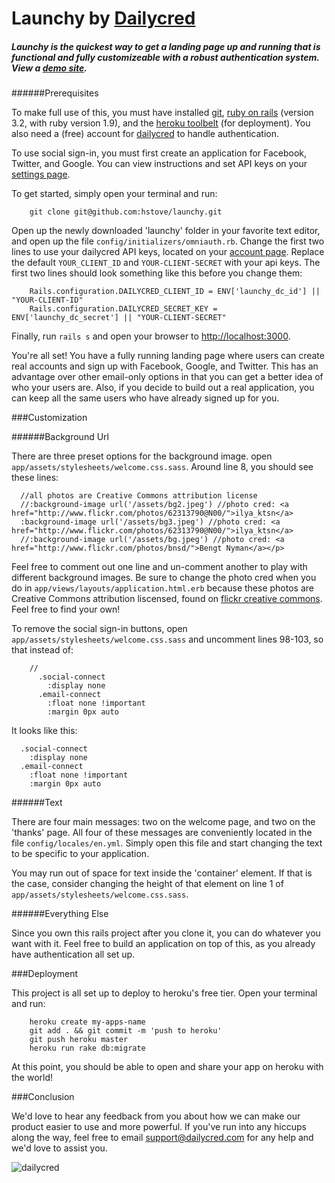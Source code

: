 # Launchy by [Dailycred](https://www.dailycred.com)

##### Launchy is the quickest way to get a landing page up and running that is functional and fully customizeable with a robust authentication system. View a [demo site](http://launchy.herokuapp.com/).

######Prerequisites

To make full use of this, you must have installed [git](http://git-scm.com/downloads), [ruby on rails](http://rubyonrails.org/download) (version 3.2, with ruby version 1.9), and the [heroku toolbelt](https://toolbelt.herokuapp.com/) (for deployment). You also need a (free) account for [dailycred](https://www.dailycred.com) to handle authentication.

To use social sign-in, you must first create an application for Facebook, Twitter, and Google. You can view instructions and set API keys on your [settings page](https://www.dailycred.com/admin/settings/identity-providers).
<!--To get started, first [sign up for dailycred](https://www.dailycred.com). Make sure you've also created a [facebook application](https://developers.facebook.com/apps) and a (twitter application)[https://dev.twitter.com/apps] so that you can integrate twitter and facebook connect into your application. Once you have your API keys ready, head over to your [settings page](https://www.dailycred.com/admin/setup) and add them to your account. Once that's all set up, open your terminal and run:-->
To get started, simply open your terminal and run:

		git clone git@github.com:hstove/launchy.git


Open up the newly downloaded 'launchy' folder in your favorite text editor, and open up the file `config/initializers/omniauth.rb`. Change the first two lines to use your dailycred API keys, located on your [account page](https://www.dailycred.com/admin/settings). Replace the default `YOUR_CLIENT_ID` and `YOUR-CLIENT-SECRET` with your api keys. The first two lines should look something like this before you change them:

		Rails.configuration.DAILYCRED_CLIENT_ID = ENV['launchy_dc_id'] || "YOUR-CLIENT-ID"
		Rails.configuration.DAILYCRED_SECRET_KEY = ENV['launchy_dc_secret'] || "YOUR-CLIENT-SECRET"

Finally, run `rails s` and open your browser to <http://localhost:3000>.

You're all set! You have a fully running landing page where users can create real accounts and sign up with Facebook, Google, and Twitter. This has an advantage over other email-only options in that you can get a better idea of who your users are. Also, if you decide to build out a real application, you can keep all the same users who have already signed up for you.

###Customization

######Background Url

There are three preset options for the background image. open `app/assets/stylesheets/welcome.css.sass`. Around line 8, you should see these lines:

	  //all photos are Creative Commons attribution license
	  //:background-image url('/assets/bg2.jpeg') //photo cred: <a href="http://www.flickr.com/photos/62313790@N00/">ilya_ktsn</a>
	  :background-image url('/assets/bg3.jpeg') //photo cred: <a href="http://www.flickr.com/photos/62313790@N00/">ilya_ktsn</a>
	  //:background-image url('/assets/bg.jpeg') //photo cred: <a href="http://www.flickr.com/photos/bnsd/">Bengt Nyman</a></p>

Feel free to comment out one line and un-comment another to play with different background images. Be sure to change the photo cred when you do in `app/views/layouts/application.html.erb` because these photos are Creative Commons attribution liscensed, found on [flickr creative commons](http://www.flickr.com/creativecommons/). Feel free to find your own!

To remove the social sign-in buttons, open `app/assets/stylesheets/welcome.css.sass` and uncomment lines 98-103, so that instead of:

		//
		  .social-connect
		    :display none
		  .email-connect
		    :float none !important
		    :margin 0px auto

It looks like this:

	  .social-connect
	    :display none
	  .email-connect
	    :float none !important
	    :margin 0px auto

######Text

There are four main messages: two on the welcome page, and two on the 'thanks' page. All four of these messages are conveniently located in the file `config/locales/en.yml`. Simply open this file and start changing the text to be specific to your application.

You may run out of space for text inside the 'container' element. If that is the case, consider changing the height of that element on line 1 of `app/assets/stylesheets/welcome.css.sass`.

######Everything Else

Since you own this rails project after you clone it, you can do whatever you want with it. Feel free to build an application on top of this, as you already have authentication all set up.

###Deployment

This project is all set up to deploy to heroku's free tier. Open your terminal and run:

		heroku create my-apps-name
		git add . && git commit -m 'push to heroku'
		git push heroku master
		heroku run rake db:migrate

At this point, you should be able to open and share your app on heroku with the world!

###Conclusion

We'd love to hear any feedback from you about how we can make our product easier to use and more powerful. If you've run into any hiccups along the way, feel free to email <support@dailycred.com> for any help and we'd love to assist you.

![](https://www.dailycred.com/dc.gif?client_id=dailycred&title=launchy_repo "dailycred")


